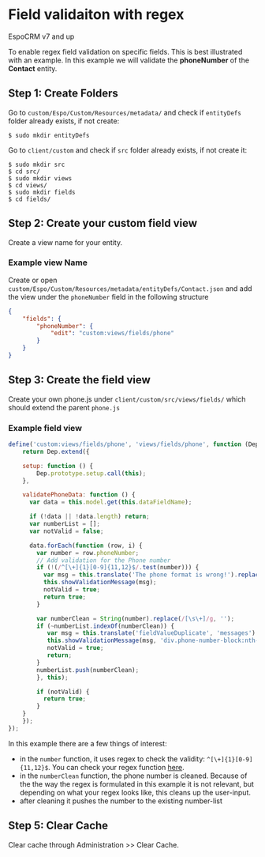 # Field validaiton with regex
EspoCRM v7 and up

To enable regex field validation on specific fields. This is best illustrated with an example. In this example we will validate the **phoneNumber** of the **Contact** entity.

## Step 1: Create Folders
Go to `custom/Espo/Custom/Resources/metadata/` and check if `entityDefs` folder already exists, if not create:
```
$ sudo mkdir entityDefs
```

Go to `client/custom` and check if `src` folder already exists, if not create it:
```
$ sudo mkdir src
$ cd src/
$ sudo mkdir views
$ cd views/
$ sudo mkdir fields
$ cd fields/
```

## Step 2: Create your custom field view

Create a view name for your entity.

### Example view Name

Create or open `custom/Espo/Custom/Resources/metadata/entityDefs/Contact.json` and add the view under the `phoneNumber` field in the following structure

```json
{
    "fields": {
        "phoneNumber": {
            "edit": "custom:views/fields/phone"
        }  
    }
}
```

## Step 3: Create the field view

Create your own phone.js under `client/custom/src/views/fields/` which should extend the parent `phone.js`

### Example field view

```js
define('custom:views/fields/phone', 'views/fields/phone', function (Dep) {
    return Dep.extend({

    setup: function () {
        Dep.prototype.setup.call(this);
    },

    validatePhoneData: function () {
	  var data = this.model.get(this.dataFieldName);

	  if (!data || !data.length) return;
	  var numberList = [];
	  var notValid = false;

	  data.forEach(function (row, i) {
		var number = row.phoneNumber;
		// Add validation for the Phone number
		if (!(/^[\+]{1}[0-9]{11,12}$/.test(number))) {
		  var msg = this.translate('The phone format is wrong!').replace('{field}', this.getLabelText());
		  this.showValidationMessage(msg);
		  notValid = true;
		  return true;
		}

		var numberClean = String(number).replace(/[\s\+]/g, '');
		if (~numberList.indexOf(numberClean)) {
		   var msg = this.translate('fieldValueDuplicate', 'messages').replace('{field}', this.getLabelText());
		   this.showValidationMessage(msg, 'div.phone-number-block:nth-child(' + (i + 1).toString() + ') input');
		   notValid = true;
		   return;
		}
		numberList.push(numberClean);
		}, this);

		if (notValid) {
		  return true;
		}
	}
    });
});
```

In this example there are a few things of interest:
- in the `number` function, it uses regex to check the validity: `^[\+]{1}[0-9]{11,12}$`. You can check your regex function [here](https://regex101.com/).
- in the `numberClean` function, the phone number is cleaned. Because of the the way the regex is formulated in this example it is not relevant, but depending on what your regex looks like, this cleans up the user-input.
- after cleaning it pushes the number to the existing number-list

## Step 5: Clear Cache
Clear cache through Administration >> Clear Cache.
